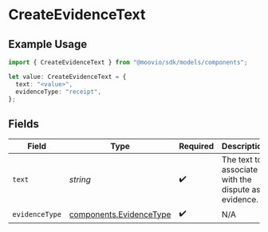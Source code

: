 # CreateEvidenceText

## Example Usage

```typescript
import { CreateEvidenceText } from "@moovio/sdk/models/components";

let value: CreateEvidenceText = {
  text: "<value>",
  evidenceType: "receipt",
};
```

## Fields

| Field                                                              | Type                                                               | Required                                                           | Description                                                        |
| ------------------------------------------------------------------ | ------------------------------------------------------------------ | ------------------------------------------------------------------ | ------------------------------------------------------------------ |
| `text`                                                             | *string*                                                           | :heavy_check_mark:                                                 | The text to associate with the dispute as evidence.                |
| `evidenceType`                                                     | [components.EvidenceType](../../models/components/evidencetype.md) | :heavy_check_mark:                                                 | N/A                                                                |